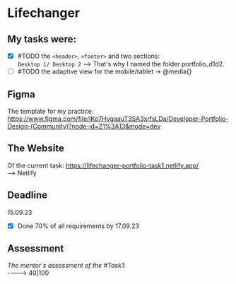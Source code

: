# Lifechanger
## My tasks were: 
- [x] #TODO the `<header>`, `<footer>` and two sections: <br /> `Desktop 1/ Desktop 2`
--> That's why I named the folder portfolio_d1d2.
- [ ] #TODO the adaptive view for the mobile/tablet -> @media{}
## Figma 
The template for my practice:
https://www.figma.com/file/IKo7HvgaauT3SA3xrfsLDa/Developer-Portfolio-Design-(Community)?node-id=21%3A13&mode=dev
## The Website 
Of the current task:
https://lifechanger-portfolio-task1.netlify.app/
<br />
--> Netlify

## Deadline
15.09.23 <br />
- [x] Done 70% of all requirements by 17.09.23
## Assessment
_The mentor`s assessment of the #Task1_: <br>
----> 40|100

